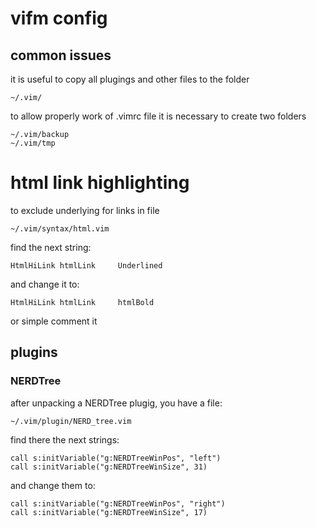 # vifm config

## common issues
it is useful to copy all plugings and other files to the folder
```
~/.vim/ 
```

to allow properly work of .vimrc file
it is necessary to create two folders
```
~/.vim/backup
~/.vim/tmp
```


# html link highlighting           
to exclude underlying for links in file
```
~/.vim/syntax/html.vim 
```

find the next string:
```
HtmlHiLink htmlLink     Underlined 
```

and change it to:
```
HtmlHiLink htmlLink     htmlBold 
```

or simple comment it


## plugins         

### NERDTree 
after unpacking a NERDTree plugig, you have a file:
```
~/.vim/plugin/NERD_tree.vim 
```

find there the next strings:
```
call s:initVariable("g:NERDTreeWinPos", "left") 
call s:initVariable("g:NERDTreeWinSize", 31)
```

and change them to:
```
call s:initVariable("g:NERDTreeWinPos", "right")
call s:initVariable("g:NERDTreeWinSize", 17)
```

